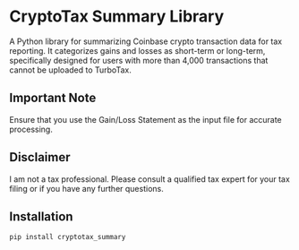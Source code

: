 # CryptoTax Summary Library

A Python library for summarizing Coinbase crypto transaction data for tax reporting. It categorizes gains and losses as short-term or long-term, specifically designed for users with more than 4,000 transactions that cannot be uploaded to TurboTax.

## Important Note

Ensure that you use the Gain/Loss Statement as the input file for accurate processing.

## Disclaimer

I am not a tax professional. Please consult a qualified tax expert for your tax filing or if you have any further questions.

## Installation

```bash
pip install cryptotax_summary